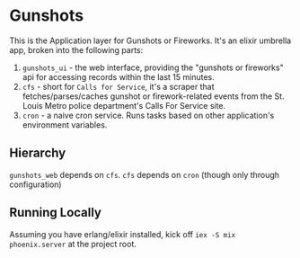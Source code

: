 # Gunshots

This is the Application layer for Gunshots or Fireworks. It's an elixir umbrella app, broken into the following parts:

1. `gunshots_ui` - the web interface, providing the "gunshots or fireworks" api for accessing records within the last 15 minutes.
1. `cfs` - short for `Calls for Service`, it's a scraper that fetches/parses/caches gunshot or firework-related events from the St. Louis Metro police department's Calls For Service site.
1. `cron` - a naive cron service. Runs tasks based on other application's environment variables.


## Hierarchy
`gunshots_web` depends on `cfs`. `cfs` depends on `cron` (though only through configuration)


## Running Locally

Assuming you have erlang/elixir installed, kick off `iex -S mix phoenix.server` at the project root.
